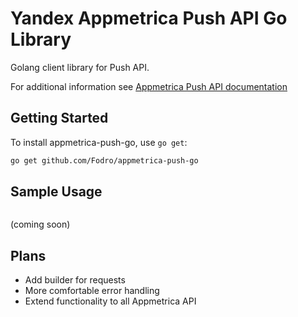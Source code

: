 # Yandex Appmetrica Push API Go Library

Golang client library for Push API.

For additional information see [Appmetrica Push API documentation](https://appmetrica.yandex.ru/docs/mobile-api/push/about.html)
## Getting Started
To install appmetrica-push-go, use `go get`:

```bash
go get github.com/Fodro/appmetrica-push-go
```
## Sample Usage
```go

```
(coming soon)

## Plans
* Add builder for requests
* More comfortable error handling
* Extend functionality to all Appmetrica API